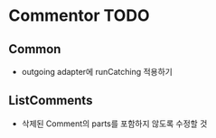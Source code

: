 # Commentor TODO
## Common
* outgoing adapter에 runCatching 적용하기

## ListComments
* 삭제된 Comment의 parts를 포함하지 않도록 수정할 것